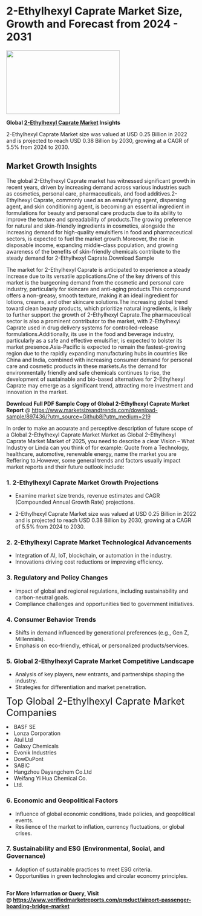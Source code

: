 <H1>2-Ethylhexyl Caprate Market Size, Growth and Forecast from 2024 - 2031</H1><img class="aligncenter size-medium wp-image-584254" src="https://thirdeyenews.in/wp-content/uploads/2024/09/Global-Market-Research-300x168.jpeg" alt="" width="300" height="168" /><p><strong>Global&nbsp;<a href="https://www.marketsizeandtrends.com/download-sample/897436/?utm_source=Github8j?utm_medium=219">2-Ethylhexyl Caprate Market</a> Insights</strong></p><p>2-Ethylhexyl Caprate Market size was valued at USD 0.25 Billion in 2022 and is projected to reach USD 0.38 Billion by 2030, growing at a CAGR of 5.5% from 2024 to 2030.</p><p><h2>Market Growth Insights</h2> The global 2-Ethylhexyl Caprate market has witnessed significant growth in recent years, driven by increasing demand across various industries such as cosmetics, personal care, pharmaceuticals, and food additives.2-Ethylhexyl Caprate, commonly used as an emulsifying agent, dispersing agent, and skin conditioning agent, is becoming an essential ingredient in formulations for beauty and personal care products due to its ability to improve the texture and spreadability of products.The growing preference for natural and skin-friendly ingredients in cosmetics, alongside the increasing demand for high-quality emulsifiers in food and pharmaceutical sectors, is expected to fuel the market growth.Moreover, the rise in disposable income, expanding middle-class population, and growing awareness of the benefits of skin-friendly chemicals contribute to the steady demand for 2-Ethylhexyl Caprate.Download Sample <p>The market for 2-Ethylhexyl Caprate is anticipated to experience a steady increase due to its versatile applications.One of the key drivers of this market is the burgeoning demand from the cosmetic and personal care industry, particularly for skincare and anti-aging products.This compound offers a non-greasy, smooth texture, making it an ideal ingredient for lotions, creams, and other skincare solutions.The increasing global trend toward clean beauty products, which prioritize natural ingredients, is likely to further support the growth of 2-Ethylhexyl Caprate.The pharmaceutical sector is also a prominent contributor to the market, with 2-Ethylhexyl Caprate used in drug delivery systems for controlled-release formulations.Additionally, its use in the food and beverage industry, particularly as a safe and effective emulsifier, is expected to bolster its market presence.Asia-Pacific is expected to remain the fastest-growing region due to the rapidly expanding manufacturing hubs in countries like China and India, combined with increasing consumer demand for personal care and cosmetic products in these markets.As the demand for environmentally friendly and safe chemicals continues to rise, the development of sustainable and bio-based alternatives for 2-Ethylhexyl Caprate may emerge as a significant trend, attracting more investment and innovation in the market.</p> </p><p><span class=""><strong>Download Full PDF Sample Copy of Global 2-Ethylhexyl Caprate Market Report</strong> @ <a href="https://www.marketsizeandtrends.com/download-sample/897436/?utm_source=Github8j?utm_medium=219" target="_blank">https://www.marketsizeandtrends.com/download-sample/897436/?utm_source=Github8j?utm_medium=219</a></span></p><p>In order to make an accurate and perceptive description of future scope of a Global&nbsp;2-Ethylhexyl Caprate Market Market as Global&nbsp;2-Ethylhexyl Caprate Market Market of 2025, you need to describe a clear Vision &ndash; What Industry or Linda can you think of for example: Quote from a Technology, healthcare, automotive, renewable energy, name the market you are Reffering to.However, some general trends and factors usually impact market reports and their future outlook include:</p><h3>1.&nbsp;<strong>2-Ethylhexyl Caprate Market Growth Projections</strong></h3><ul><li>Examine market size trends, revenue estimates and CAGR (Compounded Annual Growth Rate) projections.</li><li><p>2-Ethylhexyl Caprate Market size was valued at USD 0.25 Billion in 2022 and is projected to reach USD 0.38 Billion by 2030, growing at a CAGR of 5.5% from 2024 to 2030.</p></li></ul><h3>2.&nbsp;<strong>2-Ethylhexyl Caprate Market Technological Advancements</strong></h3><ul><li>Integration of AI, IoT, blockchain, or automation in the industry.</li><li>Innovations driving cost reductions or improving efficiency.</li></ul><h3>3.&nbsp;<strong>Regulatory and Policy Changes</strong></h3><ul><li>Impact of global and regional regulations, including sustainability and carbon-neutral goals.</li><li>Compliance challenges and opportunities tied to government initiatives.</li></ul><h3>4.&nbsp;<strong>Consumer Behavior Trends</strong></h3><ul><li>Shifts in demand influenced by generational preferences (e.g., Gen Z, Millennials).</li><li>Emphasis on eco-friendly, ethical, or personalized products/services.</li></ul><h3>5.&nbsp;<strong>Global 2-Ethylhexyl Caprate Market Competitive Landscape</strong></h3><ul><li>Analysis of key players, new entrants, and partnerships shaping the industry.</li><li>Strategies for differentiation and market penetration.</li></ul><p data-pm-slice="1 1 []"><span style="color: inherit; font-family: inherit; font-size: 25px;">Top Global 2-Ethylhexyl Caprate Market Companies</span></p><div class="" data-test-id=""><p><li>BASF SE</li><li> Lonza Corporation</li><li> Atul Ltd</li><li> Galaxy Chemicals</li><li> Evonik Industries</li><li> DowDuPont</li><li> SABIC</li><li> Hangzhou Dayangchem Co.Ltd</li><li> Weifang Yi Hua Chemical Co.</li><li> Ltd.</li></p></div><h3>6.&nbsp;<strong>Economic and Geopolitical Factors</strong></h3><ul><li>Influence of global economic conditions, trade policies, and geopolitical events.</li><li>Resilience of the market to inflation, currency fluctuations, or global crises.</li></ul><h3>7.&nbsp;<strong>Sustainability and ESG (Environmental, Social, and Governance)</strong></h3><ul><li>Adoption of sustainable practices to meet ESG criteria.</li><li>Opportunities in green technologies and circular economy principles.</li></ul><h2><strong style="font-size: 14px;">For More Information or Query, Visit @&nbsp;</strong><a style="background-color: #ffffff; font-size: 14px;" href="https://www.marketsizeandtrends.com/report/2-ethylhexyl-caprate-market/" target="_blank">https://www.verifiedmarketreports.com/product/airport-passenger-boarding-bridge-market</a></h2>